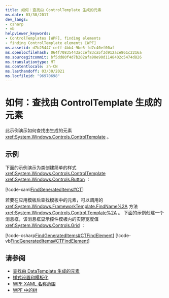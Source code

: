 ```yaml
---
title: 如何：查找由 ControlTemplate 生成的元素
ms.date: 03/30/2017
dev_langs:
- csharp
- vb
helpviewer_keywords:
- ControlTemplates [WPF], finding elements
- finding ControlTemplate elements [WPF]
ms.assetid: d7b25447-ceff-4bb4-9be5-fd7c40ef00af
ms.openlocfilehash: 064f70835443accef83ca5f3d912ace861c2216a
ms.sourcegitcommit: bf5dd80f4d7b202afa90e90d1148402c5474d826
ms.translationtype: MT
ms.contentlocale: zh-CN
ms.lasthandoff: 03/30/2021
ms.locfileid: "96970698"
---
```

# <a name="how-to-find-controltemplate-generated-elements"></a>如何：查找由 ControlTemplate 生成的元素
此示例演示如何查找由生成的元素 <xref:System.Windows.Controls.ControlTemplate> 。  
  
## <a name="example"></a>示例  
 下面的示例演示为类创建简单的样式 <xref:System.Windows.Controls.ControlTemplate> <xref:System.Windows.Controls.Button> ：  
  
 [!code-xaml[FindGeneratedItems#CT](~/samples/snippets/csharp/VS_Snippets_Wpf/FindGeneratedItems/CSharp/Window1.xaml#ct)]  
  
 若要在应用模板后查找模板中的元素，可以调用的 <xref:System.Windows.FrameworkTemplate.FindName%2A> 方法 <xref:System.Windows.Controls.Control.Template%2A> 。 下面的示例创建一个消息框，该消息框显示控件模板内的实际宽度值 <xref:System.Windows.Controls.Grid> ：  
  
 [!code-csharp[FindGeneratedItems#CTFindElement](~/samples/snippets/csharp/VS_Snippets_Wpf/FindGeneratedItems/CSharp/Window1.xaml.cs#ctfindelement)]
 [!code-vb[FindGeneratedItems#CTFindElement](~/samples/snippets/visualbasic/VS_Snippets_Wpf/FindGeneratedItems/VisualBasic/Window1.xaml.vb#ctfindelement)]  
  
## <a name="see-also"></a>请参阅

- [查找由 DataTemplate 生成的元素](../data/how-to-find-datatemplate-generated-elements.md)
- [样式设置和模板化](/dotnet/desktop-wpf/fundamentals/styles-templates-overview)
- [WPF XAML 名称范围](../advanced/wpf-xaml-namescopes.md)
- [WPF 中的树](../advanced/trees-in-wpf.md)
